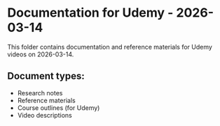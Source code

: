 # Documentation for Udemy - 2026-03-14

This folder contains documentation and reference materials for Udemy videos on 2026-03-14.

## Document types:
- Research notes
- Reference materials
- Course outlines (for Udemy)
- Video descriptions
